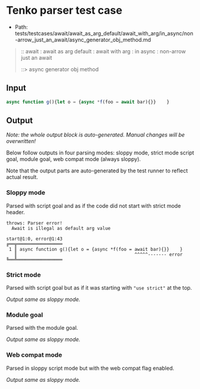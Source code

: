 # Tenko parser test case

- Path: tests/testcases/await/await_as_arg_default/await_with_arg/in_async/non-arrow_just_an_await/async_generator_obj_method.md

> :: await : await as arg default : await with arg : in async : non-arrow just an await
>
> ::> async generator obj method

## Input

`````js
async function g(){let o = {async *f(foo = await bar){}}    }
`````

## Output

_Note: the whole output block is auto-generated. Manual changes will be overwritten!_

Below follow outputs in four parsing modes: sloppy mode, strict mode script goal, module goal, web compat mode (always sloppy).

Note that the output parts are auto-generated by the test runner to reflect actual result.

### Sloppy mode

Parsed with script goal and as if the code did not start with strict mode header.

`````
throws: Parser error!
  Await is illegal as default arg value

start@1:0, error@1:43
╔══╦═════════════════
 1 ║ async function g(){let o = {async *f(foo = await bar){}}    }
   ║                                            ^^^^^------- error
╚══╩═════════════════

`````

### Strict mode

Parsed with script goal but as if it was starting with `"use strict"` at the top.

_Output same as sloppy mode._

### Module goal

Parsed with the module goal.

_Output same as sloppy mode._

### Web compat mode

Parsed in sloppy script mode but with the web compat flag enabled.

_Output same as sloppy mode._
